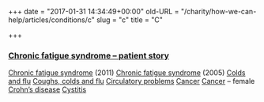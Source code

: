 +++
date = "2017-01-31 14:34:49+00:00"
old-URL = "/charity/how-we-can-help/articles/conditions/c"
slug = "c"
title = "C"

+++

### [Chronic fatigue syndrome – patient story](http://localhost/charity/how-we-can-help/articles/conditions/c/case-study-pathway-to-recovery/)
[Chronic fatigue syndrome](http://localhost/charity/how-we-can-help/articles/conditions/c/an-overpowering-tiredness/) (2011)
[Chronic fatigue syndrome](http://localhost/charity/how-we-can-help/articles/conditions/c/tired-all-the-time/) (2005)
[Colds and flu](http://localhost/charity/how-we-can-help/articles/conditions/c/coughs-and-sneezes-spread-diseases-3/)
[Coughs, colds and flu](http://localhost/charity/how-we-can-help/articles/conditions/c/coughs-and-sneezes-spread-diseases-4/)
[Circulatory problems](http://localhost/charity/how-we-can-help/articles/conditions/c/spotlight-on-circulation/)
[Cancer](http://localhost/charity/how-we-can-help/articles/conditions/c/adjustment-and-empowerment/)
[Cancer](http://localhost/charity/how-we-can-help/articles/conditions/c/when-orthodox-medicine-has-nothing-more-to-offer/) – female
[Crohn’s disease](http://localhost/charity/how-we-can-help/articles/conditions/c/crohns-disease/)
[Cystitis](http://localhost/charity/how-we-can-help/articles/conditions/c/nipping-cystitis-in-the-bud/)
